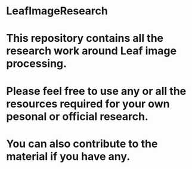 # LeafImageResearch
# This repository contains all the research work around Leaf image processing. 
# Please feel free to use any or all the resources required for your own pesonal or official research.
# You can also contribute to the material if you have any.

